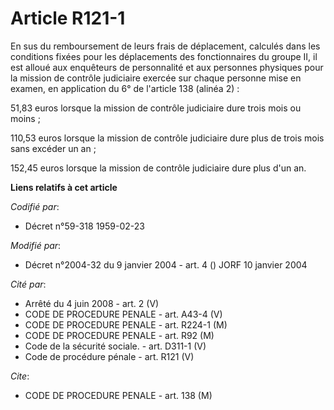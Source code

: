 # Article R121-1

En sus du remboursement de leurs frais de déplacement, calculés dans les conditions fixées pour les déplacements des
fonctionnaires du groupe II, il est alloué aux enquêteurs de personnalité et aux personnes physiques pour la mission de
contrôle judiciaire exercée sur chaque personne mise en examen, en application du 6° de l'article 138 (alinéa 2) :

51,83 euros lorsque la mission de contrôle judiciaire dure trois mois ou moins ;

110,53 euros lorsque la mission de contrôle judiciaire dure plus de trois mois sans excéder un an ;

152,45 euros lorsque la mission de contrôle judiciaire dure plus d'un an.

**Liens relatifs à cet article**

_Codifié par_:

  - Décret n°59-318 1959-02-23

_Modifié par_:

  - Décret n°2004-32 du 9 janvier 2004 - art. 4 () JORF 10 janvier 2004

_Cité par_:

  - Arrêté du 4 juin 2008 - art. 2 (V)
  - CODE DE PROCEDURE PENALE - art. A43-4 (V)
  - CODE DE PROCEDURE PENALE - art. R224-1 (M)
  - CODE DE PROCEDURE PENALE - art. R92 (M)
  - Code de la sécurité sociale. - art. D311-1 (V)
  - Code de procédure pénale - art. R121 (V)

_Cite_:

  - CODE DE PROCEDURE PENALE - art. 138 (M)
